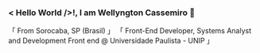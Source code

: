 ### < Hello World />!, I am Wellyngton Cassemiro 👋

「 From Sorocaba, SP (Brasil) 」
「 Front-End Developer, Systems Analyst and Development Front end @ Universidade Paulista - UNIP 」

